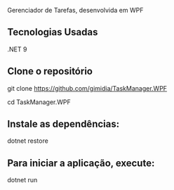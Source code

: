 Gerenciador de Tarefas, desenvolvida em WPF

## Tecnologias Usadas
.NET 9

## Clone o repositório
git clone https://github.com/gimidia/TaskManager.WPF

cd TaskManager.WPF

## Instale as dependências:
dotnet restore

## Para iniciar a aplicação, execute:
dotnet run

